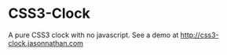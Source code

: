 CSS3-Clock
==========

A pure CSS3 clock with no javascript. See a demo at http://css3-clock.jasonnathan.com
